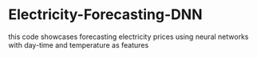 # Electricity-Forecasting-DNN
this code showcases forecasting electricity prices using neural networks with day-time and temperature as features
